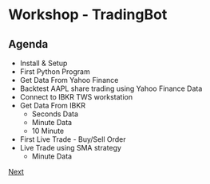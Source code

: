 # Workshop - TradingBot


## Agenda

* Install & Setup
* First Python Program
* Get Data From Yahoo Finance
* Backtest AAPL share trading using Yahoo Finance Data
* Connect to IBKR TWS workstation
* Get Data From IBKR
  * Seconds Data
  * Minute Data
  * 10 Minute
* First Live Trade - Buy/Sell Order
* Live Trade using SMA strategy
  * Minute Data

[Next](https://ddtrades.github.io/autotrade/install_setup)